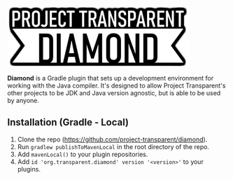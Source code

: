 ![Diamond](https://github.com/project-transparent/diamond/blob/master/diamond.png)

**Diamond** is a Gradle plugin that sets up a development environment for working with the Java compiler.
It's designed to allow Project Transparent's other projects to be JDK and Java version agnostic, but is able to be used by anyone.

## Installation (Gradle - Local)

1. Clone the repo (https://github.com/project-transparent/diamond).
2. Run `gradlew publishToMavenLocal` in the root directory of the repo.
3. Add `mavenLocal()` to your plugin repositories.
4. Add `id 'org.transparent.diamond' version '<version>'` to your plugins.
